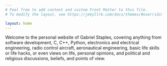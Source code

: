 ```yaml
---
# Feel free to add content and custom Front Matter to this file.
# To modify the layout, see https://jekyllrb.com/docs/themes/#overriding-theme-defaults

layout: home
---
```


Welcome to the personal website of Gabriel Staples, covering anything from software development, C, C++, Python, electronics and electrical engineering, radio control aircraft, aeronautical engineering, basic life skills or life hacks, or even views on life, personal opinions, and political and religious discussions, beliefs, and points of view.
